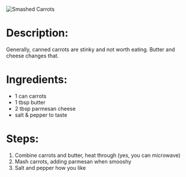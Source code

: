 ![Smashed Carrots](https://chowdown.io/images/smashed-carrots.jpg)

# Description:

Generally, canned carrots are stinky and not worth eating. Butter and cheese changes that.

# Ingredients:

* 1 can carrots
* 1 tbsp butter
* 2 tbsp parmesan cheese
* salt & pepper to taste

# Steps:

1. Combine carrots and butter, heat through (yes, you can microwave)
2. Mash carrots, adding parmesan when smooshy
3. Salt and pepper how you like
